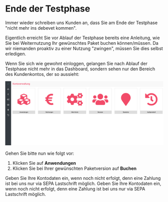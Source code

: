 # Ende der Testphase

Immer wieder schreiben uns Kunden an, dass Sie am Ende der Testphase "nicht mehr ins debevet kommen".  

Eigentlich erreicht Sie vor Ablauf der Testphase bereits eine Anleitung, wie Sie bei Weiternutzung Ihr gewünschtes Paket 
buchen können/müssen. Da wir niemanden proaktiv zu einer Nutzung "zwingen", müssen Sie dies selbst erledigen.  

Wenn Sie sich wie gewohnt einloggen, gelangen Sie nach Ablauf der Testphase nicht mehr in das Dashboard, sondern sehen nur 
den Bereich des Kundenkontos, der so aussieht:

![](../../static/img/Admin/kontoverwaltung_buchen.png)  

Gehen Sie bitte nun wie folgt vor:  

1. Klicken Sie auf **Anwendungen**
2. Klicken Sie bei Ihrer gewünschten Paketversion auf **Buchen**

Geben Sie Ihre Kontodaten ein, wenn noch nicht erfolgt, denn eine Zahlung ist bei uns nur via SEPA Lastschrift möglich.
Geben Sie Ihre Kontodaten ein, wenn noch nicht erfolgt, denn eine Zahlung ist bei uns nur via SEPA Lastschrift möglich.

